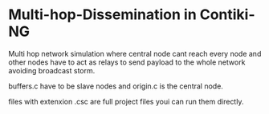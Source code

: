 # Multi-hop-Dissemination in Contiki-NG
Multi hop network simulation where central node cant reach every node and other nodes have to act as relays to send payload to the whole network avoiding broadcast storm.

buffers.c have to be slave nodes and origin.c is the central node.

files with extenxion .csc are full project files youi can run them directly.
